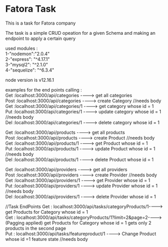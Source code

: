 # Fatora Task

This is a task for Fatora company

The task is a simple CRUD opeation for a given Schema and making an endpoint to apply a certain query


used modules :
<br>
1-"nodemon":"2.0.4"
<br>
2-"express": "^4.17.1"
<br>
3-"mysql2": "^2.1.0"
<br>
4-"sequelize": "^6.3.4"

node version  is v12.16.1


examples for the end points calling :<br>
Get :localhost:3000/api/categories ----> get all categories<br>
Post :localhost:3000/api/categories ----> create Category  //needs body<br>
Get :localhost:3000/api/categories/1 ----> get category whose id = 1 <br>
Put :localhost:3000/api/categories/1 ----> update category whose id = 1 //needs body<br>
Del :localhost:3000/api/categories/1 ----> delete category whose id = 1<br>


Get :localhost:3000/api/products ----> get all products <br>
Post :localhost:3000/api/products ----> create Product  //needs body<br>
Get :localhost:3000/api/products/1 ----> get Product whose id = 1 <br>
Put :localhost:3000/api/products/1 ----> update Product whose id = 1 //needs body<br>
Del :localhost:3000/api/products/1 ----> delete Product whose id = 1<br>


Get :localhost:3000/api/providers ----> get all providers<br>
Post :localhost:3000/api/providers ----> create Provider  //needs body<br>
Get :localhost:3000/api/providers/1 ----> get Provider whose id = 1 <br>
Put :localhost:3000/api/providers/1 ----> update Provider whose id = 1 //needs body<br>
Del :localhost:3000/api/providers/1 ----> delete Provider whose id = 1<br>

//Task EndPoints
Get : localhost:3000/api/tasks/categoryProducts/1----> get Products for Category whose id = 1<br>
Get : localhost:3000/api/tasks/categoryProducts/1?limit=2&page=2---->(Pagging applied) get Products for Category whose id = 1 gets only 2 products in the second page<br>
Put : localhost:3000/api/tasks/featureproduct/1 ----> Change Product whose id =1 feature state //needs body<br>
